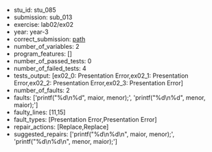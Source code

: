 - stu_id: stu_085	       
- submission: sub_013
- exercise: lab02/ex02
- year: year-3
- correct_submission: [path](https://github.com/pmorvalho/C-Pack-IPAs/blob/main/correct_submissions/year-3/lab02/ex02/ex02-stu_085-sub_015)
- number_of_variables: 2
- program_features: []
- number_of_passed_tests: 0
- number_of_failed_tests: 4
- tests_output: [ex02_0: Presentation Error,ex02_1: Presentation Error,ex02_2: Presentation Error,ex02_3: Presentation Error]
- number_of_faults: 2
- faults: ['printf("%d\n%d", maior, menor);', 'printf("%d\n%d", menor, maior);']
- faulty_lines: [11,15]
- fault_types: [Presentation Error,Presentation Error]
- repair_actions: [Replace,Replace] 
- suggested_repairs: ['printf("%d\n%d\n", maior, menor);', 'printf("%d\n%d\n", menor, maior);']
